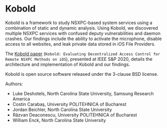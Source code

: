 # Kobold

Kobold is a framework to study NSXPC-based system services using a combination of static and dynamic analysis. Using Kobold, we discovered multiple NSXPC services with confused deputy vulnerabilities and daemon crashes. Our findings include the ability to activate the microphone, disable access to all websites, and leak private data stored in iOS File Providers.

The [Kobold paper](https://www.computer.org/csdl/proceedings-article/sp/2020/349700a399/1j2LfJ3e3ra) (`Kobold: Evaluating Decentralized Access Control for Remote NSXPC Methods on iOS`), presented at IEEE S&P 2020, details the architecture and implementation of Kobold and our findings.

Kobold is open source software released under the 3-clause BSD license.

Authors:
  * Luke Deshotels, North Carolina State University, Samsung Research America
  * Costin Carabaș, University POLITEHNICA of Bucharest
  * Jordan Beichler, North Carolina State University
  * Răzvan Deaconescu, University POLITEHNICA of Bucharest
  * William Enck, North Carolina State University
